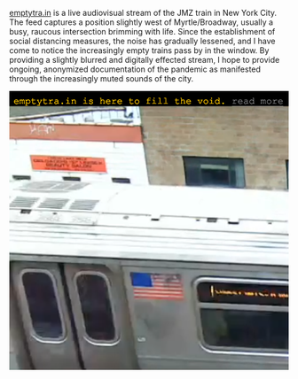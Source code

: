 <a href="/"> emptytra.in</a> is a live audiovisual stream of the JMZ train in New York City. The feed captures a position slightly west of Myrtle/Broadway, usually a busy, raucous intersection brimming with life. Since the establishment of social distancing measures, the noise has gradually lessened, and I have come to notice the increasingly empty trains pass by in the window. By providing a slightly blurred and digitally effected stream, I hope to provide ongoing, anonymized documentation of the pandemic as manifested through the increasingly muted sounds of the city. 

<img src="/image.png"/>
